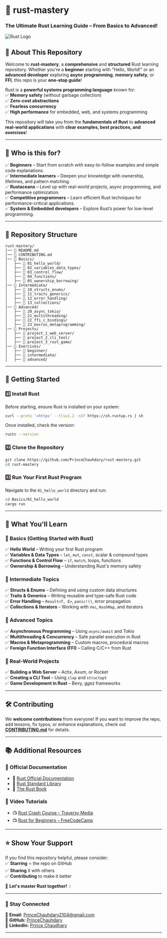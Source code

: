 # 🚀 rust-mastery
### The Ultimate Rust Learning Guide – From Basics to Advanced!  

![Rust Logo](https://upload.wikimedia.org/wikipedia/commons/d/d5/Rust_programming_language_black_logo.svg)  

## 📖 About This Repository  
Welcome to **rust-mastery**, a **comprehensive** and **structured** Rust learning repository. Whether you're a **beginner** starting with "Hello, World!" or an **advanced developer** exploring **async programming**, **memory safety**, or **FFI**, this repo is your **one-stop guide**!  

Rust is a **powerful systems programming language** known for:  
✅ **Memory safety** (without garbage collection)  
✅ **Zero-cost abstractions**  
✅ **Fearless concurrency**  
✅ **High performance** for embedded, web, and systems programming  

This repository will take you from the **fundamentals of Rust** to **advanced real-world applications** with **clear examples, best practices, and exercises**!  

---

## 🎯 Who is this for?  
✅ **Beginners** – Start from scratch with easy-to-follow examples and simple code explanations.  
✅ **Intermediate learners** – Deepen your knowledge with ownership, lifetimes, and pattern matching.  
✅ **Rustaceans** – Level up with real-world projects, async programming, and performance optimization.  
✅ **Competitive programmers** – Learn efficient Rust techniques for performance-critical applications.  
✅ **System & Embedded developers** – Explore Rust’s power for low-level programming.  

---

## 📂 Repository Structure  
```
rust-mastery/
│── 📜 README.md          
│── 📜 CONTRIBUTING.md    
│── 📂 Basics/           
│   ├── 📂 01_hello_world/
│   ├── 📂 02_variables_data_types/
│   ├── 📂 03_control_flow/
│   ├── 📂 04_functions/
│   ├── 📂 05_ownership_borrowing/
│── 📂 Intermediate/      
│   ├── 📂 10_structs_enums/
│   ├── 📂 11_traits_generics/
│   ├── 📂 12_error_handling/
│   ├── 📂 13_collections/
│── 📂 Advanced/          
│   ├── 📂 20_async_tokio/
│   ├── 📂 21_multithreading/
│   ├── 📂 22_ffi_c_bindings/
│   ├── 📂 23_macros_metaprogramming/
│── 📂 Projects/          
│   ├── 📂 project_1_web_server/
│   ├── 📂 project_2_cli_tool/
│   ├── 📂 project_3_rust_game/
│── 📂 Exercises/        
│   ├── 📂 beginner/
│   ├── 📂 intermediate/
│   ├── 📂 advanced/
```

---

## 🚀 Getting Started  

### **1️⃣ Install Rust**  
Before starting, ensure Rust is installed on your system:  
```sh
curl --proto '=https' --tlsv1.2 -sSf https://sh.rustup.rs | sh
```
Once installed, check the version:  
```sh
rustc --version
```

### **2️⃣ Clone the Repository**  
```sh
git clone https://github.com/PrinceChauhdary/rust-mastery.git
cd rust-mastery
```

### **3️⃣ Run Your First Rust Program**  
Navigate to the `01_hello_world` directory and run:  
```sh
cd Basics/01_hello_world
cargo run
```

---

## 📖 What You'll Learn  

### **🔹 Basics (Getting Started with Rust)**  
✅ **Hello World** – Writing your first Rust program  
✅ **Variables & Data Types** – `let`, `mut`, `const`, scalar & compound types  
✅ **Functions & Control Flow** – `if`, `match`, loops, functions  
✅ **Ownership & Borrowing** – Understanding Rust's memory safety  

### **🔹 Intermediate Topics**  
✅ **Structs & Enums** – Defining and using custom data structures  
✅ **Traits & Generics** – Writing reusable and type-safe Rust code  
✅ **Error Handling** – `Result<T, E>`, `panic!()`, error propagation  
✅ **Collections & Iterators** – Working with `Vec`, `HashMap`, and iterators  

### **🔹 Advanced Topics**  
✅ **Asynchronous Programming** – Using `async/await` and Tokio  
✅ **Multithreading & Concurrency** – Safe parallel execution in Rust  
✅ **Macros & Metaprogramming** – Custom macros, procedural macros  
✅ **Foreign Function Interface (FFI)** – Calling C/C++ from Rust  

### **🔹 Real-World Projects**  
✅ **Building a Web Server** – Actix, Axum, or Rocket  
✅ **Creating a CLI Tool** – Using `clap` and `structopt`  
✅ **Game Development in Rust** – Bevy, ggez frameworks  

---

## 🛠 Contributing  

We **welcome contributions** from everyone! If you want to improve the repo, add lessons, fix typos, or enhance explanations, check out **[CONTRIBUTING.md](./CONTRIBUTING.md)** for details.  

---

## 📚 Additional Resources  

### 🔗 Official Documentation  
- 📌 [Rust Official Documentation](https://doc.rust-lang.org/)  
- 📌 [Rust Standard Library](https://doc.rust-lang.org/std/)  
- 📌 [The Rust Book](https://doc.rust-lang.org/book/)  

### 🎥 Video Tutorials  
- 📺 [Rust Crash Course – Traversy Media](https://www.youtube.com/watch?v=zF34dRivLOw)  
- 📺 [Rust for Beginners – FreeCodeCamp](https://www.youtube.com/watch?v=ygL_xcavzQ4)  

---

## ⭐️ Show Your Support  
If you find this repository helpful, please consider:  
✅ **Starring** ⭐ the repo on GitHub  
✅ **Sharing** it with others  
✅ **Contributing** to make it better  

🚀 **Let's master Rust together!** 💡  

---

### **🔗 Stay Connected**  
📧 **Email:** PrinceChauhdary2104@gmail.com  
🐙 **GitHub:** [PrinceChauhdary](https://github.com/PrinceChauhdary)  
💼 **LinkedIn:** [Prince Chaudhary](https://www.linkedin.com/in/prince-chaudhary-3b875a1a8/)  

---

